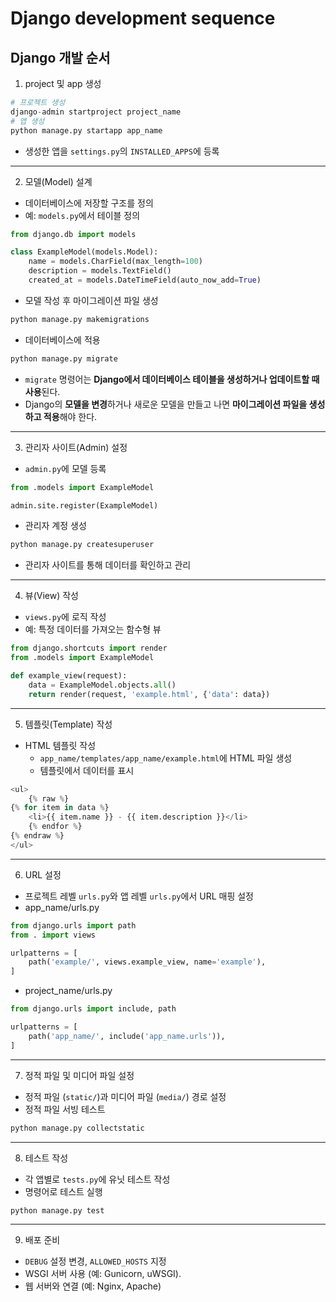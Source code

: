 # Django development sequence

## Django 개발 순서

1. project 및 app 생성 &#x20;

```python
# 프로젝트 생성
django-admin startproject project_name
# 앱 생성
python manage.py startapp app_name
```

* 생성한 앱을 `settings.py`의 `INSTALLED_APPS`에 등록

***

2. 모델(Model) 설계

* 데이터베이스에 저장할 구조를 정의
* 예: `models.py`에서 테이블 정의

```python
from django.db import models

class ExampleModel(models.Model):
    name = models.CharField(max_length=100)
    description = models.TextField()
    created_at = models.DateTimeField(auto_now_add=True)
```

* 모델 작성 후 마이그레이션 파일 생성

```python
python manage.py makemigrations
```

* 데이터베이스에 적용

```python
python manage.py migrate
```

* `migrate` 명령어는 **Django에서 데이터베이스 테이블을 생성하거나 업데이트할 때 사용**된다.
* Django의 **모델을 변경**하거나 새로운 모델을 만들고 나면 **마이그레이션 파일을 생성하고 적용**해야 한다.

***

3. 관리자 사이트(Admin) 설정

* `admin.py`에 모델 등록

```python
from .models import ExampleModel

admin.site.register(ExampleModel)
```

* 관리자 계정 생성

```python
python manage.py createsuperuser
```

* 관리자 사이트를 통해 데이터를 확인하고 관리

***

4. 뷰(View) 작성

* `views.py`에 로직 작성
* 예: 특정 데이터를 가져오는 함수형 뷰

```python
from django.shortcuts import render
from .models import ExampleModel

def example_view(request):
    data = ExampleModel.objects.all()
    return render(request, 'example.html', {'data': data})
```

***

5. 템플릿(Template) 작성

* HTML 템플릿 작성
  * `app_name/templates/app_name/example.html`에 HTML 파일 생성
  * 템플릿에서 데이터를 표시

```python
<ul>
    {% raw %}
{% for item in data %}
    <li>{{ item.name }} - {{ item.description }}</li>
    {% endfor %}
{% endraw %}
</ul>
```

***

6. URL 설정

* 프로젝트 레벨 `urls.py`와 앱 레벨 `urls.py`에서 URL 매핑 설정
* app\_name/urls.py

```python
from django.urls import path
from . import views

urlpatterns = [
    path('example/', views.example_view, name='example'),
]
```

* project\_name/urls.py

```python
from django.urls import include, path

urlpatterns = [
    path('app_name/', include('app_name.urls')),
]
```

***

7. 정적 파일 및 미디어 파일 설정

* 정적 파일 (`static/`)과 미디어 파일 (`media/`) 경로 설정
* 정적 파일 서빙 테스트

```python
python manage.py collectstatic
```

***

8. 테스트 작성

* 각 앱별로 `tests.py`에 유닛 테스트 작성
* 명령어로 테스트 실행

```python
python manage.py test
```

***

9. 배포 준비

* `DEBUG` 설정 변경, `ALLOWED_HOSTS` 지정
* WSGI 서버 사용 (예: Gunicorn, uWSGI).
* 웹 서버와 연결 (예: Nginx, Apache)





